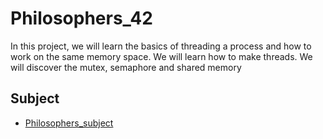 # Philosophers_42
 In this project, we will learn the basics of threading a process and how to work on the same memory space. We will learn how to make threads. We will discover the mutex, semaphore and shared memory

## Subject
+ [Philosophers_subject](/Philosophers_subject.pdf)